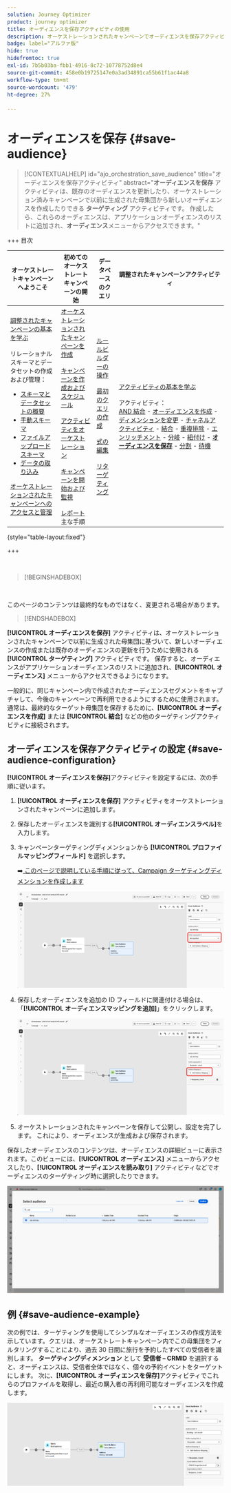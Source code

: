 ```yaml
---
solution: Journey Optimizer
product: journey optimizer
title: オーディエンスを保存アクティビティの使用
description: オーケストレーションされたキャンペーンでオーディエンスを保存アクティビティを使用する方法を学ぶ
badge: label="アルファ版"
hide: true
hidefromtoc: true
exl-id: 7b5b03ba-fbb1-4916-8c72-10778752d8e4
source-git-commit: 458e0b19725147e0a3ad34891ca55b61f1ac44a8
workflow-type: tm+mt
source-wordcount: '479'
ht-degree: 27%

---
```


# オーディエンスを保存 {#save-audience}

>[!CONTEXTUALHELP]
>id="ajo_orchestration_save_audience"
>title="オーディエンスを保存アクティビティ"
>abstract="**オーディエンスを保存** アクティビティは、既存のオーディエンスを更新したり、オーケストレーション済みキャンペーンで以前に生成された母集団から新しいオーディエンスを作成したりできる **ターゲティング** アクティビティです。 作成したら、これらのオーディエンスは、アプリケーションオーディエンスのリストに追加され、**オーディエンス**&#x200B;メニューからアクセスできます。"


+++ 目次

| オーケストレートキャンペーンへようこそ | 初めてのオーケストレートキャンペーンの開始 | データベースのクエリ | 調整されたキャンペーンアクティビティ |
|---|---|---|---|
| [ 調整されたキャンペーンの基本を学ぶ ](../gs-orchestrated-campaigns.md)<br/><br/> リレーショナルスキーマとデータセットの作成および管理：</br> <ul><li>[ スキーマとデータセットの概要 ](../gs-schemas.md)</li><li>[ 手動スキーマ ](../manual-schema.md)</li><li>[ ファイルアップロードスキーマ ](../file-upload-schema.md)</li><li>[ データの取り込み ](../ingest-data.md)</li></ul>[ オーケストレーションされたキャンペーンへのアクセスと管理 ](../access-manage-orchestrated-campaigns.md) | [ オーケストレーションされたキャンペーンを作成 ](../gs-campaign-creation.md)<br/><br/>[ キャンペーンを作成およびスケジュール ](../create-orchestrated-campaign.md)<br/><br/>[ アクティビティをオーケストレーション ](../orchestrate-activities.md)<br/><br/>[ キャンペーンを開始および監視 ](../start-monitor-campaigns.md)<br/><br/>[ レポート ](../reporting-campaigns.md) 主な手順 | [ルールビルダーの操作](../orchestrated-rule-builder.md)<br/><br/>[最初のクエリの作成](../build-query.md)<br/><br/>[式の編集](../edit-expressions.md)<br/><br/>[リターゲティング](../retarget.md) | [アクティビティの基本を学ぶ](about-activities.md)<br/><br/>アクティビティ：<br/>[AND 結合](and-join.md) - [オーディエンスを作成](build-audience.md) - [ディメンションを変更](change-dimension.md) - [チャネルアクティビティ](channels.md) - [結合](combine.md) - [重複排除](deduplication.md) - [エンリッチメント](enrichment.md) - [分岐](fork.md) - [紐付け](reconciliation.md) - <b>[オーディエンスを保存](save-audience.md)</b> - [分割](split.md) - [待機](wait.md) |

{style="table-layout:fixed"}

+++


<br/>

>[!BEGINSHADEBOX]

</br>

このページのコンテンツは最終的なものではなく、変更される場合があります。

>[!ENDSHADEBOX]

**[!UICONTROL オーディエンスを保存]** アクティビティは、オーケストレーションされたキャンペーンで以前に生成された母集団に基づいて、新しいオーディエンスの作成または既存のオーディエンスの更新を行うために使用される **[!UICONTROL ターゲティング]** アクティビティです。 保存すると、オーディエンスがアプリケーションオーディエンスのリストに追加され、**[!UICONTROL オーディエンス]** メニューからアクセスできるようになります。

一般的に、同じキャンペーン内で作成されたオーディエンスセグメントをキャプチャして、今後のキャンペーンで再利用できるようにするために使用されます。 通常は、最終的なターゲット母集団を保存するために、**[!UICONTROL オーディエンスを作成]** または **[!UICONTROL 結合]** などの他のターゲティングアクティビティに接続されます。

## オーディエンスを保存アクティビティの設定 {#save-audience-configuration}

**[!UICONTROL オーディエンスを保存]**&#x200B;アクティビティを設定するには、次の手順に従います。

1. **[!UICONTROL オーディエンスを保存]** アクティビティをオーケストレーションされたキャンペーンに追加します。

1. 保存したオーディエンスを識別する&#x200B;**[!UICONTROL オーディエンスラベル]**&#x200B;を入力します。

1. キャンペーンターゲティングディメンションから **[!UICONTROL プロファイルマッピングフィールド&#x200B;]** を選択します。

   ➡️[ このページで説明している手順に従って、Campaign ターゲティングディメンションを作成します ](../target-dimension.md)

   ![](../assets/save-audience-1.png)

1. 保存したオーディエンスを追加の ID フィールドに関連付ける場合は、「**[!UICONTROL オーディエンスマッピングを追加]**」をクリックします。

   ![](../assets/save-audience-2.png)

1. オーケストレーションされたキャンペーンを保存して公開し、設定を完了します。 これにより、オーディエンスが生成および保存されます。

保存したオーディエンスのコンテンツは、オーディエンスの詳細ビューに表示されます。このビューには、**[!UICONTROL オーディエンス]** メニューからアクセスしたり、**[!UICONTROL オーディエンスを読み取り]** アクティビティなどでオーディエンスのターゲティング時に選択したりできます。

![](../assets/save-audience-4.png)


## 例 {#save-audience-example}

次の例では、ターゲティングを使用してシンプルなオーディエンスの作成方法を示しています。クエリは、オーケストレートキャンペーン内でこの母集団をフィルタリングすることにより、過去 30 日間に旅行を予約したすべての受信者を識別します。 **ターゲティングディメンション** として **受信者 – CRMID** を選択すると、オーディエンスは、受信者全体ではなく、個々の予約イベントをターゲットにします。 次に、**[!UICONTROL オーディエンスを保存]**&#x200B;アクティビティでこれらのプロファイルを取得し、最近の購入者の再利用可能なオーディエンスを作成します。

![](../assets/save-audience-3.png)
